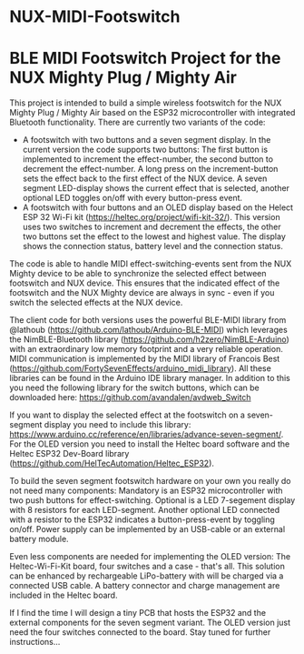 # NUX-MIDI-Footswitch
# BLE MIDI Footswitch Project for the NUX Mighty Plug / Mighty Air

This project is intended to build a simple wireless footswitch for the NUX Mighty Plug / Mighty Air based on the ESP32 microcontroller with integrated Bluetooth functionality. There are currently two variants of the code:
- A footswitch with two buttons and a seven segment display. In the current version the code supports two buttons: The first button is implemented to increment the effect-number, the second button to decrement the effect-number. A long press on the increment-button sets the effect back to the first effect of the NUX device. A seven segment LED-display shows the current effect that is selected, another optional LED toggles on/off with every button-press event.
- A footswitch with four buttons and an OLED display based on the Helect ESP 32 Wi-Fi kit (https://heltec.org/project/wifi-kit-32/). This version uses two switches to increment and decrement the effects, the other two buttons set the effect to the lowest and highest value. The display shows the connection status, battery level and the connection status.


The code is able to handle MIDI effect-switching-events sent from the NUX Mighty device to be able to synchronize the selected effect between footswitch and NUX device. This ensures that the indicated effect of the footswitch and the NUX Mighty device are always in sync - even if you switch the selected effects at the NUX device.

The client code for both versions uses the powerful BLE-MIDI library from @lathoub (https://github.com/lathoub/Arduino-BLE-MIDI) which leverages the NimBLE-Bluetooth library (https://github.com/h2zero/NimBLE-Arduino) with an extraordinary low memory footprint and a very reliable operation. MIDI communication is implemented by the MIDI library of Francois Best (https://github.com/FortySevenEffects/arduino_midi_library). All these libraries can be found in the Arduino IDE library manager. In addition to this you need the following library for the switch buttons, which can be downloaded here: https://github.com/avandalen/avdweb_Switch

If you want to display the selected effect at the footswitch on a seven-segment display you need to include this library: https://www.arduino.cc/reference/en/libraries/advance-seven-segment/. For the OLED version you need to install the Heltec board software and the Heltec ESP32 Dev-Board library (https://github.com/HelTecAutomation/Heltec_ESP32).

To build the seven segment footswitch hardware on your own you really do not need many components: Mandatory is an ESP32 microcontroller with two push buttons for effect-switching. Optional is a LED 7-segement display with 8 resistors for each LED-segment. Another optional LED connected with a resistor to the ESP32 indicates a button-press-event by toggling on/off. Power supply can be implemented by an USB-cable or an external battery module.

Even less components are needed for implementing the OLED version: The Heltec-Wi-Fi-Kit board, four switches and a case - that's all. This solution can be enhanced by rechargeable LiPo-battery with will be charged via a connected USB cable. A battery connector and charge management are included in the Heltec board.

If I find the time I will design a tiny PCB that hosts the ESP32 and the external components for the seven segment variant. The OLED version just need the four switches connected to the board. Stay tuned for further instructions...
